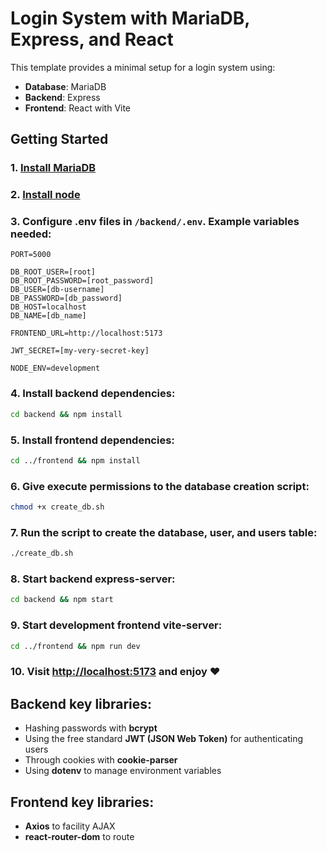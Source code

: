 # Login System with MariaDB, Express, and React

This template provides a minimal setup for a login system using:

-   **Database**: MariaDB
-   **Backend**: Express
-   **Frontend**: React with Vite

## Getting Started

### 1. [Install MariaDB](https://mariadb.org/)
### 2. [Install node](https://nodejs.org/)
### 3. Configure **.env** files in `/backend/.env`. Example variables needed:

```.env
PORT=5000

DB_ROOT_USER=[root]
DB_ROOT_PASSWORD=[root_password]
DB_USER=[db-username]
DB_PASSWORD=[db_password]
DB_HOST=localhost
DB_NAME=[db_name]

FRONTEND_URL=http://localhost:5173

JWT_SECRET=[my-very-secret-key]

NODE_ENV=development
```

### 4. Install backend dependencies:

```bash
cd backend && npm install
```

### 5. Install frontend dependencies:

```bash
cd ../frontend && npm install
```

### 6. Give execute permissions to the database creation script:

```bash
chmod +x create_db.sh
```

### 7. Run the script to create the database, user, and users table:

```bash
./create_db.sh
```
### 8. Start backend express-server:

```bash
cd backend && npm start
```

### 9. Start development frontend vite-server:

```bash
cd ../frontend && npm run dev
```

### 10. Visit [http://localhost:5173](http://localhost:5173) and enjoy ❤️



## Backend key libraries:

-   Hashing passwords with **bcrypt**
-   Using the free standard **JWT (JSON Web Token)** for authenticating users
-   Through cookies with **cookie-parser**
-   Using **dotenv** to manage environment variables

## Frontend key libraries:

-   **Axios** to facility AJAX
-   **react-router-dom** to route
